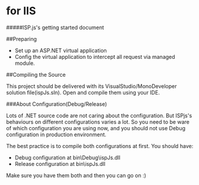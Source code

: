 ﻿for IIS
=================================
#####ISP.js's getting started document

##Preparing

* Set up an ASP.NET virtual application
* Config the virtual application to intercept all request via managed module.

##Compiling the Source

This project should be delivered with its VisualStudio/MonoDeveloper solution file(ispJs.sln). Open and compile them using your IDE. 

###About Configuration(Debug/Release)

Lots of .NET source code are not caring about the configuration. But ISPjs's behaviours on different configurations varies a lot. So you need to be ware of which configuration you are using now, and you should not use Debug configuration in production environment.  

The best practice is to compile both configurations at first. You should have:  

* Debug configuration at bin\Debug\ispJs.dll
* Release configuration at bin\ispJs.dll

Make sure you have them both and then you can go on :)  
